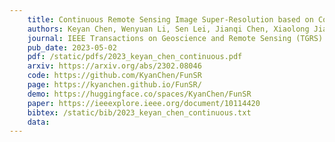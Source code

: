 ```yaml
---
    title: Continuous Remote Sensing Image Super-Resolution based on Context Interaction in Implicit Function Space
    authors: Keyan Chen, Wenyuan Li, Sen Lei, Jianqi Chen, Xiaolong Jiang, Zhengxia Zou and **Zhenwei Shi**
    journal: IEEE Transactions on Geoscience and Remote Sensing (TGRS)
    pub_date: 2023-05-02
    pdf: /static/pdfs/2023_keyan_chen_continuous.pdf
    arxiv: https://arxiv.org/abs/2302.08046
    code: https://github.com/KyanChen/FunSR
    page: https://kyanchen.github.io/FunSR/
    demo: https://huggingface.co/spaces/KyanChen/FunSR
    paper: https://ieeexplore.ieee.org/document/10114420
    bibtex: /static/bib/2023_keyan_chen_continuous.txt
    data:
---
```

    